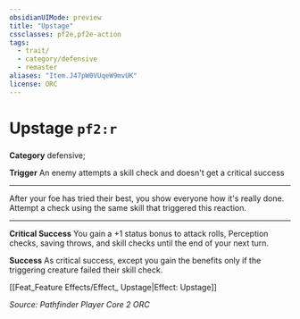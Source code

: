 ```yaml
---
obsidianUIMode: preview
title: "Upstage"
cssclasses: pf2e,pf2e-action
tags:
  - trait/
  - category/defensive
  - remaster
aliases: "Item.J47pW0VUqeW9mvUK"
license: ORC
---
```

# Upstage `pf2:r`

### 

**Category** defensive; 




**Trigger** An enemy attempts a skill check and doesn't get a critical success

* * *

After your foe has tried their best, you show everyone how it's really done. Attempt a check using the same skill that triggered this reaction.

* * *

**Critical Success** You gain a +1 status bonus to attack rolls, Perception checks, saving throws, and skill checks until the end of your next turn.

**Success** As critical success, except you gain the benefits only if the triggering creature failed their skill check.

[[Feat_Feature Effects/Effect_ Upstage|Effect: Upstage]]

*Source: Pathfinder Player Core 2*
*ORC*